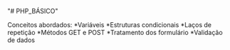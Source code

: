 "# PHP_BÁSICO" 

Conceitos abordados:
*Variáveis
*Estruturas condicionais
*Laços de repetição
*Métodos GET e POST
*Tratamento dos formulário
*Validação de dados